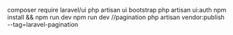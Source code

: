 composer require laravel/ui php artisan ui bootstrap php artisan ui:auth npm install && npm run dev npm run dev
//pagination php artisan vendor:publish --tag=laravel-pagination